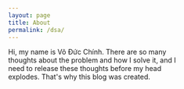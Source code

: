 ```yaml
---
layout: page
title: About
permalink: /dsa/
---
```

<div style="width: 70%;">
Hi, my name is Võ Đức Chính. There are so many thoughts about the problem and how I solve it, and I need to release these 
    thoughts before my head explodes. That's why this blog was created.
</div>

